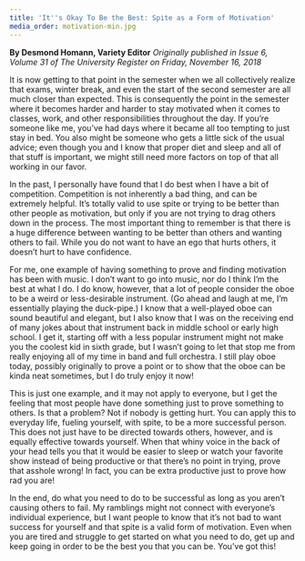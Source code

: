```yaml
---
title: 'It''s Okay To Be the Best: Spite as a Form of Motivation'
media_order: motivation-min.jpg
---
```


**By Desmond Homann, Variety Editor** _Originally published in Issue 6, Volume 31 of The University Register on Friday, November 16, 2018_

It is now getting to that point in the semester when we all collectively realize that exams, winter break, and even the start of the second semester are all much closer than expected. This is consequently the point in the semester where it becomes harder and harder to stay motivated when it comes to classes, work, and other responsibilities throughout the day. If you’re someone like me, you’ve had days where it became all too tempting to just stay in bed. You also might be someone who gets a little sick of the usual advice; even though you and I know that proper diet and sleep and all of that stuff is important, we might still need more factors on top of that all working in our favor. 

In the past, I personally have found that I do best when I have a bit of competition. Competition is not inherently a bad thing, and can be extremely helpful. It’s totally valid to use spite or trying to be better than other people as motivation, but only if you are not trying to drag others down in the process. The most important thing to remember is that there is a huge difference between wanting to be better than others and wanting others to fail. While you do not want to have an ego that hurts others, it doesn’t hurt to have confidence. 

For me, one example of having something to prove and finding motivation has been with music. I don’t want to go into music, nor do I think I’m the best at what I do. I do know, however, that a lot of people consider the oboe to be a weird or less-desirable instrument. (Go ahead and laugh at me, I’m essentially playing the duck-pipe.) I know that a well-played oboe can sound beautiful and elegant, but I also know that I was on the receiving end of many jokes about that instrument back in middle school or early high school. I get it, starting off with a less popular instrument might not make you the coolest kid in sixth grade, but I wasn’t going to let that stop me from really enjoying all of my time in band and full orchestra. I still play oboe today, possibly originally to prove a point or to show that the oboe can be kinda neat sometimes, but I do truly enjoy it now!

This is just one example, and it may not apply to everyone, but I get the feeling that most people have done something just to prove something to others. Is that a problem? Not if nobody is getting hurt. You can apply this to everyday life, fueling yourself, with spite, to be a more successful person. This does not just have to be directed towards others, however, and is equally effective towards yourself. When that whiny voice in the back of your head tells you that it would be easier to sleep or watch your favorite show instead of being productive or that there’s no point in trying, prove that asshole wrong! In fact, you can be extra productive just to prove how rad you are!

In the end, do what you need to do to be successful as long as you aren’t causing others to fail. My ramblings might not connect with everyone’s individual experience, but I want people to know that it’s not bad to want success for yourself and that spite is a valid form of motivation. Even when you are tired and struggle to get started on what you need to do, get up and keep going in order to be the best you that you can be. You’ve got this!